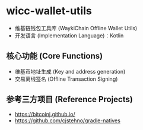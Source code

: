 # wicc-wallet-utils

 * 维基链钱包工具库 (WaykiChain Offline Wallet Utils)
 * 开发语言 (Implementation Language)：Kotlin 
## 核心功能 (Core Functions)
* 维基币地址生成 (Key and address generation)
* 交易离线签名 (Offline Transaction Signing)

## 参考三方项目 (Reference Projects)
* https://bitcoinj.github.io/
* https://github.com/cjstehno/gradle-natives
